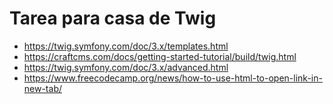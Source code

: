 # Tarea para casa de Twig 
- https://twig.symfony.com/doc/3.x/templates.html
- https://craftcms.com/docs/getting-started-tutorial/build/twig.html
- https://twig.symfony.com/doc/3.x/advanced.html
- https://www.freecodecamp.org/news/how-to-use-html-to-open-link-in-new-tab/
